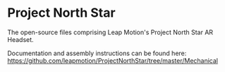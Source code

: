 # Project North Star

The open-source files comprising Leap Motion's Project North Star AR Headset.

Documentation and assembly instructions can be found here: https://github.com/leapmotion/ProjectNorthStar/tree/master/Mechanical

